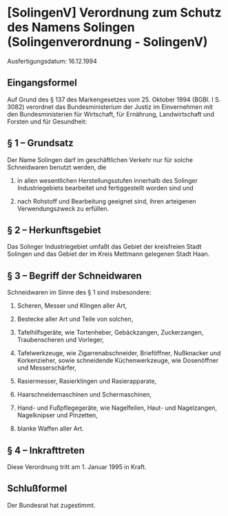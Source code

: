 # [SolingenV] Verordnung zum Schutz des Namens Solingen  (Solingenverordnung - SolingenV)

Ausfertigungsdatum: 16.12.1994

 

## Eingangsformel

Auf Grund des § 137 des Markengesetzes vom 25. Oktober 1994 (BGBl. I S. 3082) verordnet das Bundesministerium der Justiz im Einvernehmen mit den Bundesministerien für Wirtschaft, für Ernährung, Landwirtschaft und Forsten und für Gesundheit:


## § 1 – Grundsatz

Der Name Solingen darf im geschäftlichen Verkehr nur für solche Schneidwaren benutzt werden, die

1. in allen wesentlichen Herstellungsstufen innerhalb des Solinger Industriegebiets bearbeitet und fertiggestellt worden sind und

2. nach Rohstoff und Bearbeitung geeignet sind, ihren arteigenen Verwendungszweck zu erfüllen.


## § 2 – Herkunftsgebiet

Das Solinger Industriegebiet umfaßt das Gebiet der kreisfreien Stadt Solingen und das Gebiet der im Kreis Mettmann gelegenen Stadt Haan.


## § 3 – Begriff der Schneidwaren

Schneidwaren im Sinne des § 1 sind insbesondere:

1. Scheren, Messer und Klingen aller Art,

2. Bestecke aller Art und Teile von solchen,

3. Tafelhilfsgeräte, wie Tortenheber, Gebäckzangen, Zuckerzangen, Traubenscheren und Vorleger,

4. Tafelwerkzeuge, wie Zigarrenabschneider, Brieföffner, Nußknacker und Korkenzieher, sowie schneidende Küchenwerkzeuge, wie Dosenöffner und Messerschärfer,

5. Rasiermesser, Rasierklingen und Rasierapparate,

6. Haarschneidemaschinen und Schermaschinen,

7. Hand- und Fußpflegegeräte, wie Nagelfeilen, Haut- und Nagelzangen, Nagelknipser und Pinzetten,

8. blanke Waffen aller Art.


## § 4 – Inkrafttreten

Diese Verordnung tritt am 1. Januar 1995 in Kraft.


## Schlußformel

Der Bundesrat hat zugestimmt.
